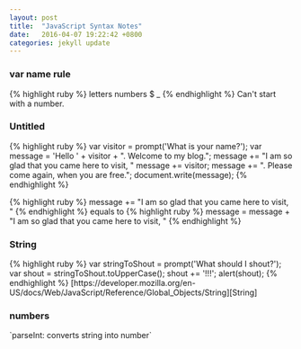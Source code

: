 ```yaml
---
layout: post
title:  "JavaScript Syntax Notes"
date:   2016-04-07 19:22:42 +0800
categories: jekyll update
---
```

<h3>var name rule</h3>
{% highlight ruby %}
letters numbers $ _
{% endhighlight %}
Can't start with a number.

<h3>Untitled</h3>
{% highlight ruby %}
var visitor = prompt('What is your name?');
var message = 'Hello ' + visitor + ". Welcome to my blog.";
message += "I am so glad that you came here to visit, "
message += visitor;
message += ". Please come again, when you are free.";
document.write(message);
{% endhighlight %}

{% highlight ruby %}
message += "I am so glad that you came here to visit, "
{% endhighlight %}
equals to
{% highlight ruby %}
message = message + "I am so glad that you came here to visit, "
{% endhighlight %}

<h3>String</h3>
{% highlight ruby %}
var stringToShout = prompt('What should I shout?');
var shout = stringToShout.toUpperCase();
shout += '!!!';
alert(shout);
{% endhighlight %}
[https://developer.mozilla.org/en-US/docs/Web/JavaScript/Reference/Global_Objects/String][String]

<h3>numbers</h3>
`parseInt: converts string into number`



















[String]:https://developer.mozilla.org/en-US/docs/Web/JavaScript/Reference/Global_Objects/String

